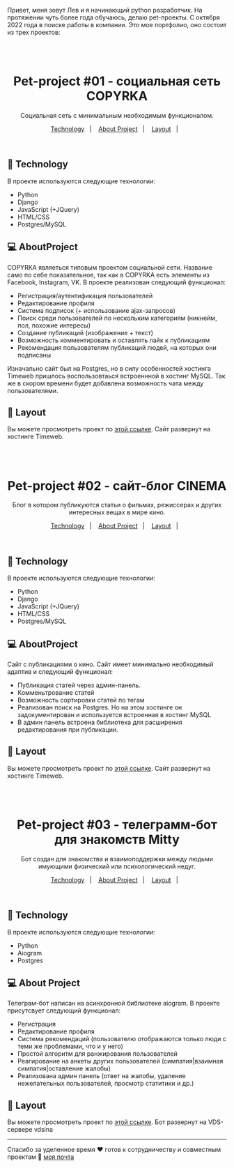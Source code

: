 Привет, меня зовут Лев и я начинающий python разработчик. На протяжении чуть более года обучаюсь, делаю pet-проекты. С октября 2022 года в поиске работы в компании. Это мое портфолио, оно состоит из трех проектов:

<br>
<br>

<h1 align="center"> Pet-project #01 - социальная сеть COPYRKA

 </h1>

<p align="center">
Социальная сеть с минимальным необходимым функционалом.
</p>

<p align="center">
  <a href="#-Technology">Technology</a>&nbsp;&nbsp;&nbsp;|&nbsp;&nbsp;&nbsp;
  <a href="#-AboutProject">About Project</a>&nbsp;&nbsp;&nbsp;|&nbsp;&nbsp;&nbsp;
  <a href="#-Layout">Layout</a>&nbsp;&nbsp;&nbsp;|&nbsp;&nbsp;&nbsp;
</p>

<br>

## 🚀 Technology

В проекте используются следующие технологии:

- Python
- Django
- JavaScript (+JQuery)
- HTML/CSS
- Postgres/MySQL

## 💻 AboutProject

COPYRKA являеться типовым проектом социальной сети. Название само по себе показательное, так как в COPYRKA есть элементы из Facebook, Instagram, VK. В проекте реализован следующий функционал: 

- Регистрация/аутентификация пользователей
- Редактирование профиля
- Система подписок (+ использование ajax-запросов)
- Поиск среди пользователей по нескольким категориям (никнейм, пол, похожие интересы)
- Создание публикаций (изображение + текст)
- Возможность комментировать и оставлять лайк к публикациям
- Рекомендация пользователям публикаций людей, на которых они подписаны

Изначально сайт был на Postgres, но в силу особенностей хостинга Timeweb пришлось воспользовтаься встроеннной в хостинг MySQL. Так же в скором времени будет добавлена возможность чата между пользователями.

## 🔖 Layout

Вы можете просмотреть проект по [этой ссылке](http://cw19145-django-toaf0.tw1.ru/). Сайт развернут на хостинге Timeweb.

<br><br>

<h1 align="center"> Pet-project #02 - сайт-блог CINEMA

 </h1>

<p align="center">
Блог в котором публикуются статьи о фильмах, режиссерах и других интересных вещах в мире кино.
</p>

<p align="center">
  <a href="#-Technology">Technology</a>&nbsp;&nbsp;&nbsp;|&nbsp;&nbsp;&nbsp;
  <a href="#-AboutProject">About Project</a>&nbsp;&nbsp;&nbsp;|&nbsp;&nbsp;&nbsp;
  <a href="#-Layout">Layout</a>&nbsp;&nbsp;&nbsp;|&nbsp;&nbsp;&nbsp;
</p>

<br>

## 🚀 Technology

В проекте используются следующие технологии:

- Python
- Django
- JavaScript (+JQuery)
- HTML/CSS
- Postgres/MySQL

## 💻 AboutProject

Сайт с публикациями о кино. Сайт имеет минимально необходимый адаптив и следующий функционал:

- Публикация статей через админ-панель.
- Комменьтрование статей
- Возможность сортировки статей по тегам
- Реализован поиск на Postgres. Но на этом хостинге он задокументирован и используется встроенная в хостинг MySQL
- В админ панель встроена библиотека для расширения редактирования при публикации.

## 🔖 Layout

Вы можете просмотреть проект по [этой ссылке](http://cw19145.tmweb.ru/). Сайт развернут на хостинге Timeweb.

<br><br>

<h1 align="center"> Pet-project #03 - телеграмм-бот для знакомств Mitty

 </h1>

<p align="center">
Бот создан для знакомства и взаимоподдержки между людьми имующими физический или психологический недуг.
</p>

<p align="center">
  <a href="#-Technology">Technology</a>&nbsp;&nbsp;&nbsp;|&nbsp;&nbsp;&nbsp;
  <a href="#-AboutProject">About Project</a>&nbsp;&nbsp;&nbsp;|&nbsp;&nbsp;&nbsp;
  <a href="#-Layout">Layout</a>&nbsp;&nbsp;&nbsp;|&nbsp;&nbsp;&nbsp;
</p>

<br>

## 🚀 Technology

В проекте используются следующие технологии:

- Python
- Aiogram
- Postgres

## 💻 About Project

Телеграм-бот написан на асинхронной библиотеке aiogram. В проекте присутсвует следующий функционал:

- Регистрация
- Редактирование профиля
- Система рекомендаций (пользователю отображаются только люди с теми же проблемами, что и у него)
- Простой алгоритм для ранжирования пользователей
- Реагирование на анкеты других пользователей (симпатия|взаимная симпатия|оставление жалобы)
- Реализована админ панель (ответ на жалобы, удаление нежелательных пользователей, просмотр статитики и др.)

## 🔖 Layout

Вы можете просмотреть проект по [этой ссылке](https://t.me/BrunoHugs_bot). Бот развернут на VDS-сервере vdsina

---

Спасибо за уделенное время ♥ готов к сотрудничеству и совместным проектам :wave: [моя почта](https://discord.gg/rocketseat)
